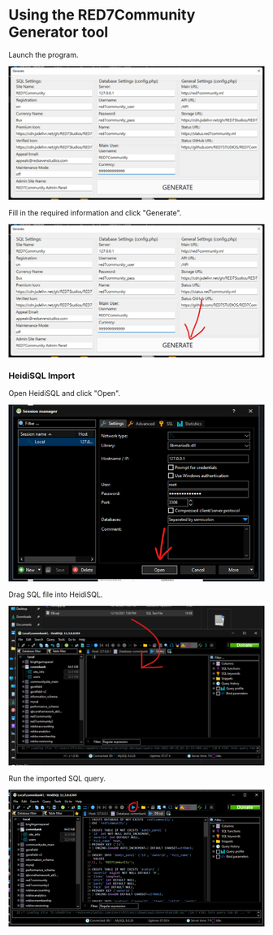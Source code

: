 # Using the RED7Community Generator tool

Launch the program.

![](<../../.gitbook/assets/image (1).png>)

Fill in the required information and click "Generate".

![](<../../.gitbook/assets/image (8).png>)

### HeidiSQL Import

Open HeidiSQL and click "Open".

![](<../../.gitbook/assets/image (3).png>)

Drag SQL file into HeidiSQL.

![](<../../.gitbook/assets/image (11).png>)

Run the imported SQL query.

![](<../../.gitbook/assets/image (2).png>)
